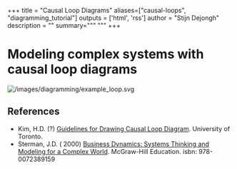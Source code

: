 +++
title = "Causal Loop Diagrams"
aliases=["causal-loops", "diagramming_tutorial"]
outputs = ['html', 'rss']
author = "Stijn Dejongh"
description = ""
summary="""
"""
+++

# Modeling complex systems with causal loop diagrams    

![/images/diagramming/example_loop.svg](/images/diagramming/example_loop.png)

## References

* Kim, H.D. (?) [Guidelines for Drawing Causal Loop Diagram](https://www.cs.toronto.edu/~sme/SystemsThinking/GuidelinesforDrawingCausalLoopDiagrams.pdf). University of Toronto.
* Sterman, J.D. ( 2000) [Business Dynamics: Systems Thinking and Modeling for a Complex World](https://www.goodreads.com/book/show/39736248-business-dynamics). McGraw-Hill Education. isbn: 978-0072389159
